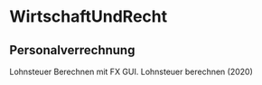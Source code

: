 # WirtschaftUndRecht
## Personalverrechnung
Lohnsteuer Berechnen mit FX GUI.
Lohnsteuer berechnen (2020)
